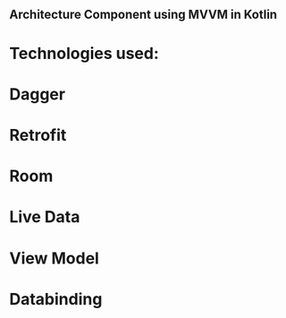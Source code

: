 ## Architecture Component using MVVM in Kotlin
# Technologies used:
# Dagger
# Retrofit
# Room
# Live Data
# View Model
# Databinding
